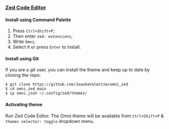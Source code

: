 ### [Zed Code Editor](https://zed.dev/)

#### Install using Command Palette

1.  Press `Ctrl+Shift+P`;
2.  Then enter `zed: extensions`;
3.  Write `Omni`;
4.  Select it or press `Enter` to install.

#### Install using Git

If you are a git user, you can install the theme and keep up to date by cloning the repo:

    $ git clone https://github.com/JoaoGaValentim/omni_zed
    $ cd omni_zed_main 
    $ cp omni.json ~/.config/zed/themes/

#### Activating theme

Run Zed Code Editor. The Omni theme will be available from `Ctrl+Shift+P` & `themes selector: toggle` dropdown menu.
